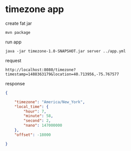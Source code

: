 timezone app
============

create fat jar

`mvn package`

run app

`java -jar timezone-1.0-SNAPSHOT.jar server ../app.yml`


request

`http://localhost:8080/timezone?timestamp=1488363179&location=40.713956,-75.767577`

response

```json
{

    "timezone": "America/New_York",
    "local_time": {
        "hour": 7,
        "minute": 58,
        "second": 2,
        "nano": 147000000
    },
    "offset": -18000

}
```